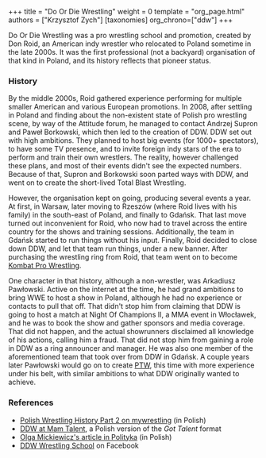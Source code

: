 +++
title = "Do Or Die Wrestling"
weight = 0
template = "org_page.html"
authors = ["Krzysztof Zych"]
[taxonomies]
org_chrono=["ddw"]
+++

Do Or Die Wrestling was a pro wrestling school and promotion, created by Don Roid, an American indy wrestler who relocated to Poland sometime in the late 2000s. It was the first professional (not a backyard)
organisation of that kind in Poland, and its history reflects that pioneer status.

### History

By the middle 2000s, Roid gathered experience performing for multiple smaller American and various European promotions. In 2008, after settling in Poland and finding about the non-existent state of Polish pro wrestling scene,
by way of the Attitude forum, he managed to contact Andrzej Supron and Paweł Borkowski, which then led to the creation of DDW.
DDW set out with high ambitions. They planned to host big events (for 1000+ spectators), to have some TV presence, and to invite foreign indy stars of the era to perform
and train their own wrestlers. The reality, however challenged these plans, and most of their events didn't see the expected numbers. Because of that, Supron and Borkowski soon parted ways with DDW,
and went on to create the short-lived Total Blast Wrestling.

However, the organisation kept on going, producing several events a year. At first, in Warsaw, later moving to Rzeszów (where Roid lives with his family) in the south-east of Poland, and finally to Gdańsk.
That last move turned out inconvenient for Roid, who now had to travel across the entire country for the shows and training sessions. Additionally, the team in Gdańsk started to run things without his input.
Finally, Roid decided to close down DDW, and let that team run things, under a new banner. After purchasing the wrestling ring from Roid, that team went on to become [Kombat Pro Wrestling](@/o/kpw.md).

One character in that history, although a non-wrestler, was Arkadiusz Pawłowski. Active on the internet at the time, he had grand ambitions to bring WWE to host a show in Poland, although he had no experience or contacts to pull that off. That didn't stop him from claiming that DDW is going to host a match at Night Of Champions II, a MMA event in Włocławek, and he was to book the show and gather sponsors and media coverage. That did not happen, and the actual showrunners disclaimed all knowledge of his actions, calling him a fraud. That did not stop him from gaining a role in DDW as a ring announcer and manager. He was also one member of the aforementioned team
that took over from DDW in Gdańsk. A couple years later Pawłowski would go on to create [PTW](@/o/ptw.md), this time with more experience under his belt, with similar ambitions to what DDW originally wanted to achieve.

### References

* [Polish Wrestling History Part 2 on mywrestling](https://mywrestling.com.pl/historia-polskiego-wrestlingu-2-proby-ponownego-wprowadzenia-wrestlingu-do-polski-poczatki-ddw-wielka-gala-w-stodole/) (in Polish)
* [DDW at Mam Talent](https://tvn.pl/programy/mam-talent/ostry-wrestling-czy-teatrzyk-dla-dzieci-ls5895467), a Polish version of the _Got Talent_ format
* [Olga Mickiewicz's article in Polityka](https://www.polityka.pl/tygodnikpolityka/ludzieistyle/1508108,1,wrestling-po-polsku.read) (in Polish)
* [DDW Wrestling School](https://www.facebook.com/SzkolaWrestlingu/) on Facebook
